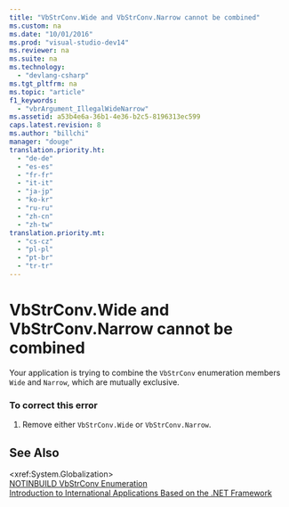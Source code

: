 ```yaml
---
title: "VbStrConv.Wide and VbStrConv.Narrow cannot be combined"
ms.custom: na
ms.date: "10/01/2016"
ms.prod: "visual-studio-dev14"
ms.reviewer: na
ms.suite: na
ms.technology: 
  - "devlang-csharp"
ms.tgt_pltfrm: na
ms.topic: "article"
f1_keywords: 
  - "vbrArgument_IllegalWideNarrow"
ms.assetid: a53b4e6a-36b1-4e36-b2c5-8196313ec599
caps.latest.revision: 8
ms.author: "billchi"
manager: "douge"
translation.priority.ht: 
  - "de-de"
  - "es-es"
  - "fr-fr"
  - "it-it"
  - "ja-jp"
  - "ko-kr"
  - "ru-ru"
  - "zh-cn"
  - "zh-tw"
translation.priority.mt: 
  - "cs-cz"
  - "pl-pl"
  - "pt-br"
  - "tr-tr"
---
```

# VbStrConv.Wide and VbStrConv.Narrow cannot be combined
Your application is trying to combine the `VbStrConv` enumeration members `Wide` and `Narrow`, which are mutually exclusive.  
  
### To correct this error  
  
1.  Remove either `VbStrConv.Wide` or `VbStrConv.Narrow`.  
  
## See Also  
 \<xref:System.Globalization>   
 [NOTINBUILD VbStrConv Enumeration](assetId:///59f83dd9-6361-47df-a836-02ba9d4cb936)   
 [Introduction to International Applications Based on the .NET Framework](../VS_IDE/introduction-to-international-applications-based-on-the-.net-framework.md)